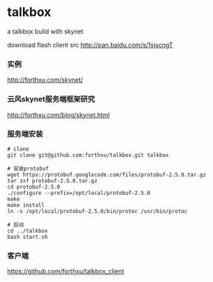 talkbox
====

a talkbox build with skynet

download flash client src http://pan.baidu.com/s/1sjscngT

### 实例
http://forthxu.com/skynet/
### 云风skynet服务端框架研究
http://forthxu.com/blog/skynet.html
### 服务端安装
    # clone
    git clone git@github.com:forthxu/talkbox.git talkbox
    
    # 安装protobuf
    wget https://protobuf.googlecode.com/files/protobuf-2.5.0.tar.gz
    tar zxf protobuf-2.5.0.tar.gz 
    cd protobuf-2.5.0
    ./configure --prefix=/opt/local/protobuf-2.5.0
    make
    make install
    ln -s /opt/local/protobuf-2.5.0/bin/protoc /usr/bin/protoc
    
    # 启动
    cd ../talkbox
    bash start.sh
### 客户端
https://github.com/forthxu/talkbox_client


